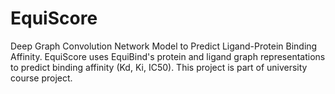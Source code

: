 # EquiScore
Deep Graph Convolution Network Model to Predict Ligand-Protein Binding Affinity.
EquiScore uses EquiBind's protein and ligand graph representations to predict binding affinity (Kd, Ki, IC50).
This project is part of university course project.
